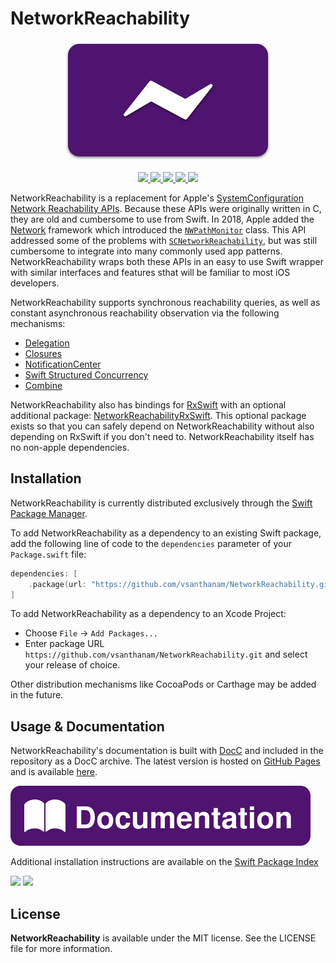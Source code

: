 # NetworkReachability

<p align="center">
    <img width="330" height="190" src="Images/Card.svg">
    <br />
    <br />
    <a href="https://github.com/vsanthanam/NetworkReachability/blob/main/LICENSE">
        <img src="https://img.shields.io/github/license/vsanthanam/NetworkReachability" />
    </a>
    <a href="https://github.com/vsanthanam/NetworkReachability/releases">
        <img src="https://img.shields.io/github/v/release/vsanthanam/NetworkReachability" />
    </a>
    <a href="https://github.com/vsanthanam/NetworkReachability/actions/workflows/swift.yml">
        <img src="https://img.shields.io/github/workflow/status/vsanthanam/NetworkReachability/Swift" />
    </a>
    <a href="https://swift.org">
        <img src="https://img.shields.io/badge/swift-5.6-critical" />
    </a>
    <a href="https://developer.apple.com">
        <img src="https://img.shields.io/badge/platform-iOS%2011%20%7C%20macOS%2010.13%20%7C%20tvOS%2011%20%7C%20watchOS%204-lightgrey" />
    </a>
</p>

NetworkReachability is a replacement for Apple's [SystemConfiguration](https://developer.apple.com/documentation/systemconfiguration) [Network Reachability APIs](https://developer.apple.com/documentation/systemconfiguration/scnetworkreachability?language=swift). Because these APIs were originally written in C, they are old and cumbersome to use from Swift. In 2018, Apple added the [Network](https://developer.apple.com/documentation/network) framework which introduced the [`NWPathMonitor`](https://developer.apple.com/documentation/network/nwpathmonitor) class. This API addressed some of the problems with [`SCNetworkReachability`](https://developer.apple.com/documentation/systemconfiguration/scnetworkreachability?language=swift), but was still cumbersome to integrate into many commonly used app patterns. NetworkReachability wraps both these APIs in an easy to use Swift wrapper with similar interfaces and features sthat will be familiar to most iOS developers.

NetworkReachability supports synchronous reachability queries, as well as constant asynchronous reachability observation via the following mechanisms:

* [Delegation](https://developer.apple.com/library/archive/documentation/General/Conceptual/DevPedia-CocoaCore/Delegation.html)
* [Closures](https://docs.swift.org/swift-book/LanguageGuide/Closures.html)
* [NotificationCenter](https://developer.apple.com/documentation/foundation/notificationcenter)
* [Swift Structured Concurrency](https://docs.swift.org/swift-book/LanguageGuide/Concurrency.html)
* [Combine](https://developer.apple.com/documentation/combine)

NetworkReachability also has bindings for [RxSwift](https://github.com/ReactiveX/RxSwift) with an optional additional package: [NetworkReachabilityRxSwift](https://github.com/vsanthanam/NetworkReachabilityRxSwift). This optional package exists so that you can safely depend on NetworkReachability without also depending on RxSwift if you don't need to. NetworkReachability itself has no non-apple dependencies.

## Installation

NetworkReachability is currently distributed exclusively through the [Swift Package Manager](https://www.swift.org/package-manager/). 

To add NetworkReachability as a dependency to an existing Swift package, add the following line of code to the `dependencies` parameter of your `Package.swift` file:

```swift
dependencies: [
    .package(url: "https://github.com/vsanthanam/NetworkReachability.git", from: "1.0.0")
]
```

To add NetworkReachability as a dependency to an Xcode Project: 

- Choose `File` → `Add Packages...`
- Enter package URL `https://github.com/vsanthanam/NetworkReachability.git` and select your release of choice.

Other distribution mechanisms like CocoaPods or Carthage may be added in the future.

## Usage & Documentation

NetworkReachability's documentation is built with [DocC](https://developer.apple.com/documentation/docc) and included in the repository as a DocC archive. The latest version is hosted on [GitHub Pages](https://pages.github.com) and is available [here](https://reachability.tools/docs/documentation/networkreachability).

[![Documentation](Images/Documentation.svg)](https://reachability.tools/docs/documentation/networkreachability)

Additional installation instructions are available on the [Swift Package Index](https://swiftpackageindex.com/vsanthanam/NetworkReachability)

[![](https://img.shields.io/endpoint?url=https%3A%2F%2Fswiftpackageindex.com%2Fapi%2Fpackages%2Fvsanthanam%2FNetworkReachability%2Fbadge%3Ftype%3Dswift-versions)](https://swiftpackageindex.com/vsanthanam/NetworkReachability)
[![](https://img.shields.io/endpoint?url=https%3A%2F%2Fswiftpackageindex.com%2Fapi%2Fpackages%2Fvsanthanam%2FNetworkReachability%2Fbadge%3Ftype%3Dplatforms)](https://swiftpackageindex.com/vsanthanam/NetworkReachability)

## License

**NetworkReachability** is available under the MIT license. See the LICENSE file for more information.
